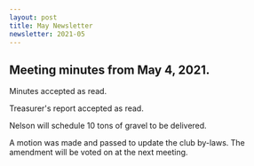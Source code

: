 ```yaml
---
layout: post
title: May Newsletter
newsletter: 2021-05
---
```

## Meeting minutes from May 4, 2021.

Minutes accepted as read.

Treasurer's report accepted as read.

Nelson will schedule 10 tons of gravel to be delivered.

A motion was made and passed to update the club by-laws. The amendment will be
voted on at the next meeting.
